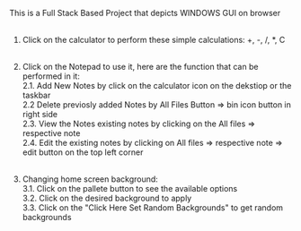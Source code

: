 This is a Full Stack Based Project that depicts WINDOWS GUI on browser <br><br>


1. Click on the calculator to perform these simple calculations: +, -, /, *, C <br><br>


2. Click on the Notepad to use it, here are the function that can be performed in it:<br>
2.1. Add New Notes by click on the calculator icon on the dekstiop or the taskbar <br>
2.2 Delete previosly added Notes by All Files Button => bin icon button in right side <br>
2.3. View the Notes existing notes by clicking on the All files => respective note <br>
2.4. Edit the existing notes by clicking on All files => respective note => edit button on the top left corner <br><br>

3. Changing home screen background: <br>
3.1. Click on the pallete button to see the available options <br>
3.2. Click on the desired background to apply <br>
3.3. Click on the "Click Here Set Random Backgrounds" to get random backgrounds <br>
